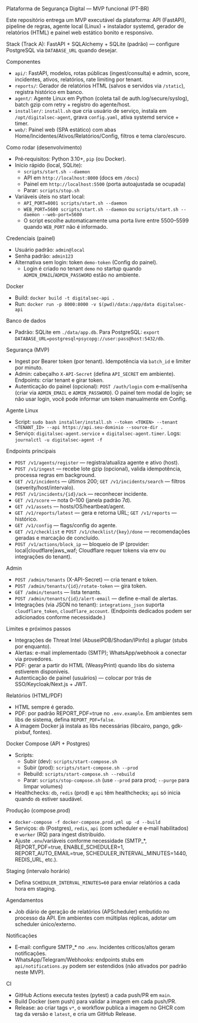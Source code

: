 Plataforma de Segurança Digital — MVP funcional (PT-BR)

Este repositório entrega um MVP executável da plataforma: API (FastAPI), pipeline de regras, agente local (Linux) + instalador systemd, gerador de relatórios (HTML) e painel web estático bonito e responsivo.

Stack (Track A): FastAPI + SQLAlchemy + SQLite (padrão) — configure PostgreSQL via `DATABASE_URL` quando desejar.

Componentes
- `api/`: FastAPI, modelos, rotas públicas (ingest/consulta) e admin, score, incidentes, ativos, relatórios, rate limiting por tenant.
- `reports/`: Gerador de relatórios HTML (salvos e servidos via `/static`), registra histórico em banco.
- `agent/`: Agente Linux em Python (coleta tail de auth.log/secure/syslog), batch gzip com retry + registro do agente/host.
- `installer/`: `install.sh` que cria usuário de serviço, instala em `/opt/digitalsec-agent`, grava `config.yaml`, ativa systemd service + timer.
- `web/`: Painel web (SPA estático) com abas Home/Incidentes/Ativos/Relatórios/Config, filtros e tema claro/escuro.

Como rodar (desenvolvimento)
- Pré‑requisitos: Python 3.10+, `pip` (ou Docker).
- Início rápido (local, SQLite):
  - `scripts/start.sh --daemon`
  - API em `http://localhost:8000` (docs em `/docs`)
  - Painel em `http://localhost:5500` (porta autoajustada se ocupada)
  - Parar: `scripts/stop.sh`
- Variáveis úteis no start local:
  - `API_PORT=8001 scripts/start.sh --daemon`
  - `WEB_PORT=5600 scripts/start.sh --daemon` ou `scripts/start.sh --daemon --web-port=5600`
  - O script escolhe automaticamente uma porta livre entre 5500–5599 quando `WEB_PORT` não é informado.

Credenciais (painel)
- Usuário padrão: `admin@local`
- Senha padrão: `admin123`
- Alternativa sem login: token `demo-token` (Config do painel).
  - Login é criado no tenant `demo` no startup quando `ADMIN_EMAIL`/`ADMIN_PASSWORD` estão no ambiente.

Docker
- Build: `docker build -t digitalsec-api .`
- Run: `docker run -p 8000:8000 -v $(pwd)/data:/app/data digitalsec-api`

Banco de dados
- Padrão: SQLite em `./data/app.db`. Para PostgreSQL: `export DATABASE_URL=postgresql+psycopg://user:pass@host:5432/db`.

Segurança (MVP)
- Ingest por Bearer token (por tenant). Idempotência via `batch_id` e limiter por minuto.
- Admin: cabeçalho `X-API-Secret` (defina `API_SECRET` em ambiente). Endpoints: criar tenant e girar token.
- Autenticação do painel (opcional): `POST /auth/login` com e‑mail/senha (criar via `ADMIN_EMAIL` e `ADMIN_PASSWORD`). O painel tem modal de login; se não usar login, você pode informar um token manualmente em Config.

Agente Linux
- Script: `sudo bash installer/install.sh --token <TOKEN> --tenant <TENANT_ID> --api https://api.seu-dominio --source-dir .`
- Serviço: `digitalsec-agent.service` + `digitalsec-agent.timer`. Logs: `journalctl -u digitalsec-agent -f`

Endpoints principais
- `POST /v1/agents/register` — registra/atualiza agente e ativo (host).
- `POST /v1/ingest` — recebe lote gzip (opcional), valida idempotência, processa regras em background.
- `GET /v1/incidents` — últimos 200; `GET /v1/incidents/search` — filtros (severity/host/intervalo).
- `POST /v1/incidents/{id}/ack` — reconhecer incidente.
- `GET /v1/score` — nota 0–100 (janela padrão 7d).
- `GET /v1/assets` — hosts/OS/heartbeat/agent.
- `GET /v1/reports/latest` — gera e retorna URL; `GET /v1/reports` — histórico.
- `GET /v1/config` — flags/config do agente.
- `GET /v1/checklist` e `POST /v1/checklist/{key}/done` — recomendações geradas e marcação de concluído.
- `POST /v1/actions/block_ip` — bloqueio de IP (provider: local|cloudflare|aws_waf; Cloudflare requer tokens via env ou integrações do tenant).

Admin
- `POST /admin/tenants` (X-API-Secret) — cria tenant e token.
- `POST /admin/tenants/{id}/rotate-token` — gira token.
- `GET /admin/tenants` — lista tenants.
- `POST /admin/tenants/{id}/alert-email` — define e-mail de alertas.
- Integrações (via JSON no tenant): `integrations_json` suporta `cloudflare_token`, `cloudflare_account`. (Endpoints dedicados podem ser adicionados conforme necessidade.)

Limites e próximos passos
- Integrações de Threat Intel (AbuseIPDB/Shodan/IPinfo) a plugar (stubs por enquanto).
- Alertas: e-mail implementado (SMTP); WhatsApp/webhook a conectar via provedores.
- PDF: gerar a partir do HTML (WeasyPrint) quando libs do sistema estiverem disponíveis.
- Autenticação de painel (usuários) — colocar por trás de SSO/Keycloak/Next.js + JWT.

Relatórios (HTML/PDF)
- HTML sempre é gerado.
- PDF: por padrão REPORT_PDF=true no `.env.example`. Em ambientes sem libs de sistema, defina `REPORT_PDF=false`.
- A imagem Docker já instala as libs necessárias (libcairo, pango, gdk-pixbuf, fontes).

Docker Compose (API + Postgres)
- Scripts:
  - Subir (dev): `scripts/start-compose.sh`
  - Subir (prod): `scripts/start-compose.sh --prod`
  - Rebuild: `scripts/start-compose.sh --rebuild`
  - Parar: `scripts/stop-compose.sh` (use `--prod` para prod; `--purge` para limpar volumes)
- Healthchecks: `db`, `redis` (prod) e `api` têm healthchecks; `api` só inicia quando `db` estiver saudável.

Produção (compose.prod)
- `docker-compose -f docker-compose.prod.yml up -d --build`
- Serviços: `db` (Postgres), `redis`, `api` (com scheduler e e‑mail habilitados) e `worker` (RQ) para ingest distribuído.
- Ajuste `.env`/variáveis conforme necessidade (SMTP_*, REPORT_PDF=true, ENABLE_SCHEDULER=1, REPORT_AUTO_EMAIL=true, SCHEDULER_INTERVAL_MINUTES=1440, REDIS_URL, etc.).

Staging (intervalo horário)
- Defina `SCHEDULER_INTERVAL_MINUTES=60` para enviar relatórios a cada hora em staging.

Agendamentos
- Job diário de geração de relatórios (APScheduler) embutido no processo da API. Em ambientes com múltiplas réplicas, adotar um scheduler único/externo.

Notificações
- E‑mail: configure SMTP_* no `.env`. Incidentes críticos/altos geram notificações.
- WhatsApp/Telegram/Webhooks: endpoints stubs em `api/notifications.py` podem ser estendidos (não ativados por padrão neste MVP).

CI
- GitHub Actions executa testes (pytest) a cada push/PR em `main`.
- Build Docker (sem push) para validar a imagem em cada push/PR.
 - Release: ao criar tags `v*`, o workflow publica a imagem no GHCR com tag da versão e `latest`, e cria um GitHub Release.
